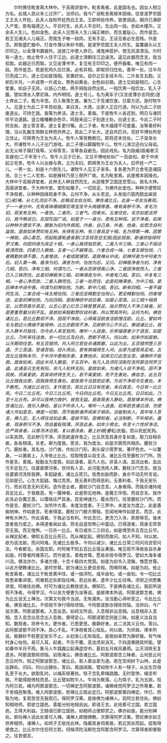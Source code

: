 <!-- { "loadSidebar": true } -->
　　尔时佛住毗舍离大林中。于高阁讲堂中。毗舍离者。此是国名也。因女人相立为名。此城人民众多三过开广。法师曰。我今广说毗舍离根本因缘。往昔波罗奈国王王夫人怀妊。此夫人自知怀妊而白王言。王即供给侍养。皆使调适。期月已满即入产堂。若有福德之人。平旦时生。此夫人平旦时。生出肉一段。赤如木槿华。又余夫人生儿。色如金色。此夫人见傍夫人生儿端正微妙。而生羞耻心。而作是念。若王见诸夫人儿端正。而我生子唯一段肉。无有手足。王设见者必生恶贱。作是念。即取盛贮器中。打金作薄以朱砂书题。是波罗奈国王夫人所生。盖覆器头以王印印之。以金薄书置器外。送放江中使人弃已。诸鬼神营护。使无风浪漂没。尔时有一道士。依止牧牛人住于江边。此道士清朝往江边澡洗。遥见此器而念言。我当拾取。此器近已而取。又见金薄书字。复见有王印印之。便开器看。唯见有肉一段。而作是念。若是死肉久应烂臭。必有异相。即取将归住处。善举一处。过半月已而成二片。道士见如是瑞相。安置好处。自尔之后复经半月。二片各生五胞。又却后半月。一片成男一片成女。男色如黄金。女色如白银。道士见如是相已。心生爱重。如自子无异。以慈心力故。两手拇指自然出乳。一指饮男一指饮女。乳入子腹。譬如清水入摩尼珠。内外明彻。道士号儿。名为离车子(汉言皮薄亦言同皮)道士养此二子。极为辛苦。日入聚落乞食。兼为二子觅诸饮食。日晏方还。是时牧牛人。见道士为此二子辛苦如是。来白言。大德。出家人正应行道。何以为此二子妨废道业。可持乞我。我等为养活。道士言。善哉。于是牧牛人各还到。明日与诸同伴平治道路。竖立幢幡散杂色华。鸣鼓来迎二子到道士处。白道士言。今此二子时将去矣。道士答言善。道士复更付嘱。此二子者。有大福德不可度量。汝等善好料理。当以乳酪生熟酥五种而供养之。若此二子长大。还自共匹对。觅好平博处所安立住止。可拜男为王女为夫人。牧牛人等受教敕已。即将还本住处。二子渐渐长大。共诸牧牛人儿子出门游戏。此二子便以脚蹋牧牛儿。牧牛儿涕泣还向父母说。此无父母子蹋打我等。父母答言。汝等各自避去。因此戏处。名为跋阇(跋阇者汉言避也)二子年至十六。牧牛人见子已长。又见平博地处纵广一百由旬。即于中央起立宅舍。牧牛人以女嫁与男。立为夫妇。即拜男为王女为夫人。后怀妊一产二儿。一男一女。如是十六倒生儿。诸牧牛人见王子渐多。复各更为开立舍宅造诸园池。合三十二人宅舍。如是展转乃至三倒开广故。名为毗舍离。此是根本因缘也。大林中于高阁讲堂者。此林无人种自然而生。从迦惟罗卫国连至雪山。故名大林。高阁讲堂者。于大林作堂。堂形如雁子。一切具足。为佛作此堂也。种种方便赞叹不净观者。以种种因缘观身不净。云何不净。从头至足。头发指爪筋肉脓血屎尿[口*弟]唾。从七孔流出不净。此略说汝自当知。佛告诸比丘。此身一寻汝当善观。于一一身分中。无有真珠珊瑚摩尼等宝及牛头栴檀等香。唯有臭秽不净。发毛为初。观发有五种。一者色。二者形。三者气。四者长。五者住处。毛亦如是法师曰。我今略说已。在屈陀迦广说。如是于一一身分。悉有五种观。说不净者。如来以种种方便说不净。膀胀为初内外俱观。内者。自己身。外者。他身。如思念自利益故。是故如来赞叹有五种。失得有五种。有三善具足十相。名为得第一禅。因第一禅故。调心柔忍。而起毗婆毗婆舍那(汉言观苦空无我)因此观故。断诸烦恼得阿罗汉果。何因何缘为具足十相。一者心离烦恼怨家。二者入中三昧。三者心不摇动极清而放。四者已入静放。五者一心不越等法。六者合成一味。七者五根怡悦。八者精勤执境不置。九者增进。十者成就堪受。是故禅从中说。初禅何者为中何者为后。初入第一禅。极净为初。满舍为中。怡悦为后。又问。初禅极净者为初。净有几相。答曰。净有三相。何谓为三。一者从怨家得离心净。二者因净故而入。三者已入三昧而住。此是初禅极净三相。初禅满舍为中。中者有几相。答曰。中复有三相。一者心净而放。二者入静而住。三者一处而住。此是初禅满舍。为中三相。是后禅本中说中善。何谓为初禅怡悦。为断。断中几相。答曰。断有四相。一者不越同生法。二者合成一味五根怡悦。三者应足精勤生怡悦心。更足精勤怡悦。四者增进。此是初禅怡悦。为后四相。是故禅经中说后善。如是心至真。以三相十相具足。以思观喜乐具足。以志心至心忆念三昧智慧具足。指示赞叹入不净三昧者。如是更重思量分别不乱。是故如来殷勤赞叹说利者。所以赞其所利。云何为利。佛告诸比丘。若比丘数观不净。因观不净故。心得离淫欲舍淫欲憎淫欲。比丘。譬如鸡毛与筋近火燋缩不能得伸。比丘亦数观不净。见欲秽污心不乐近。佛语诸比丘。我乐入静半月独住。勿令余人来至我所。唯听一人送食。乐修福德者少于语言。如是比丘。乃听来往送食。余一切比丘及白衣。悉断不得入。何以故。如来作如是敕。以天眼观往昔。有五百猎师。共入阿兰若处杀诸群鹿。以此为业。五百猎师堕三恶道。于三恶道。受诸苦恼。经久得出。昔有微福得生人间。出家为道受具足戒。五百比丘宿殃未尽。于半月中更相杀害。复教他杀。如来见已此恶业至。诸佛所不能救。是故如来。因此半月入静室。于五百中。有凡人及须陀洹斯陀含阿那含阿罗汉道。此诸圣众生死有际。余凡人轮转无际。是故如来。为诸凡人说不净观。因不净观故。厌离爱欲。若其命终得生天上。若不离爱欲。死不生善处。佛自念。此五百比丘随我出家。因我故得生善处。是故我今当慈悲此等。为说不净观令生善处。本不教死。为诸比丘说已。复作是念。若比丘日日有死者。来白我言。今日有一比丘死。今日二比丘死。今日三比丘死。今日四比丘死。今日五比丘死。日日如此。乃至十比丘死。非可以我神力救护。彼我无益。是故我舍入静处。是故律本所说。佛告诸比丘。我乐入静处。是以不听余人入。唯听一人送食。如来欲息诸讥谤。勿使诸人作如是言。佛是一切智。而不能断诸声闻弟子相杀。岂能制余人。其中有人答言。佛入定。无人得往说如此事。是故不知。若佛知者。必当制断。不听相杀。羞者。观身秽污不净。而自羞耻贱薄。厌恶此身。如年少男女。年至十六性好净洁。庄严其身者。以香汤沐浴竟。复以香涂身。著上妙细[疊*毛]衣服。而以死蛇死狗。以系其颈。见此秽污不净。厌恶欲速弃舍之。比丘厌恶其身亦复如是。取刀自相杀者。各各相语。长老。卿为度我。答言。我为度汝。如是次第而共相杀。鹿杖沙门。鹿杖者。其名也。沙门者。作如沙门形。剃头留少周罗发。著坏色衣。一以覆身。一以置肩上。入寺依止比丘。拾取残食以自生活。诸比丘往至鹿杖沙门所。而作是言。善哉。殷勤汝为度我。如此语者。是凡人也。非圣人语。血流出者。血出污手足及刀。往婆裘摩河者。世间有人言。此河能洗除人罪。鹿杖沙门念言。我当往婆裘河洗除我罪。多狐疑者。诸比丘死已。皆悉右胁而卧。身亦不动无所言说。见如是已。心生大狐疑。悔过克责。我无善利而得恶利。无善利者。于我无安乐行。而长叹息无利无利。造作恶业者。鹿杖沙门自念言。人身难得。而我杀诸持戒具足比丘。于我极恶。有一魔神者。此是邪见地神。是魔王伴傥。而自念言。我作此言必合魔王意。以璎珞庄严其身。现变神通力。履水而行。往至鹿杖沙门所。而作是言。鹿杖沙门。汝所作大善。未度汝度者。于三界中。未度汝为度之。此是愚痴地神。作如是言。死者得度。鹿杖沙门极大懊恼。忽闻地神作如是言。而念。此神有大神力。作此语者。于我必当有利。作此念已。更洗刀入寺。房房唤觅。谁未度者我为度之。未得道者闻此语。而毛自竖惊怖心中震动。已得道者。观身无常苦空无我。而无惶怖。一日杀一比丘。有日或杀二三四五。如是增至杀五百比丘尽。从禅定起者。佛知五百比丘死已。而从禅定起。佛知而故问。如人不知。何以故。欲为说法故。而问阿难。先诸比丘极多。今何以减少。诸比丘日常三时问讯咨受问法。今者都无。余国去耶。时阿难不知五百比丘宿业果报。唯见观不净故各自杀身如是。时尊者阿难答已。而作是言。善哉世尊。愿易余观令得罗汉。譬如大海多诸川流。佛法亦尔。多诸方便。十念十极四大梵观。如是为初令入涅槃。惟愿世尊。以此方便教诸比丘。是时世尊。欲为诸比丘更说余观。而唤阿难。如是为初。依止毗舍离者。诸比丘于毗舍离中住。或一伽浮陀。或半由旬。或一由旬。令一切比丘皆悉来集讲堂。阿难若近处即自往唤。若远处者。遣年少比丘往唤。须臾之间悉集讲堂。阿难往白佛。时可为诸比丘教授说法。佛知已。于是佛告诸比丘。我前所说观不净者。令得罗汉。今以余方便更为汝等说。是故律本所说。阿那波那念者。佛为比丘说无上禅法。次第文句我今当说。无有漏失。汝当勤心谛听受之。今此比丘者。佛告诸比丘。不但观不净行得除烦恼。今阿那波那亦得除烦恼。法师曰。今广说次第。阿那波那者。入息出息。如经文所说。入息相非出息相。出息相非入息相。念入息念出息念出入息故。便得定心。阿那波那念则是三昧。如是义汝自当知。数观者。将养令大。更作者。已思更思。极静好者。此二法其义云何。答曰。此阿那波那不同不净。其心不乱。不净观者其心恒乱。何以故。为厌故。律本所说。极静妙不假更足安乐不止。从初发心无有恼乱。是故如来赞为静好极。有气味时身心怡悦。易可入耳。起者。不住不覆。恶法须臾消灭。于四道果随其所能。譬如春中半月不雨。象马人牛践蹋尘起满虚空中。夏初五月疾风暴雨。尘灭消除无复遗余。阿那波那除烦恼。如雨淹尘。佛告诸比丘。阿那波那念三昧者。云何思云何念云何作。知之阿那波那念。诸比丘。若人善出家为道。若在空闲树下山林。此是出静处。问曰。何以出静处。答曰。离諠闹故。譬如牧牛人有一犊子。从出生饮母乳至于长大。欲取乳时。以绳系犊著柱。犊子念乳牵绳跳踉。无时暂停。绳坚牢故。不能得脱倚柱而息。比丘譬如牧牛人。牛母为聚落。心为犊子。乳为五欲。柱为阿兰若。绳为阿那波那念。一切禅定念阿那波那。诸佛缘觉阿罗汉之所尊重。若不舍城邑聚落。难入阿那波那。若禅比丘取此定已。阿那波那第四禅定。作已。而取为地。复观苦空无我观已。得阿罗汉果。是故佛为诸禅人。现阿兰若住处。佛如知相地师。若欲立国邑。善能分别地相吉凶。即语王言。此地善可立国。若立国邑。王得大利益。王随语已即立国邑。如相师占便即赏之。佛亦如是。能分别禅处。即向禅人说此处善可入禅。诸禅人即随佛教。次第得阿罗汉果。赞叹佛亦如王供养相师。诸禅人。如师子王依住此林。隐蔽其身伺禽兽。若近其处而起。捉取得便食之。比丘亦尔住在阿兰若。伺候须陀洹斯陀含阿那含阿罗汉。次第得者即便取之。往昔偈言。
